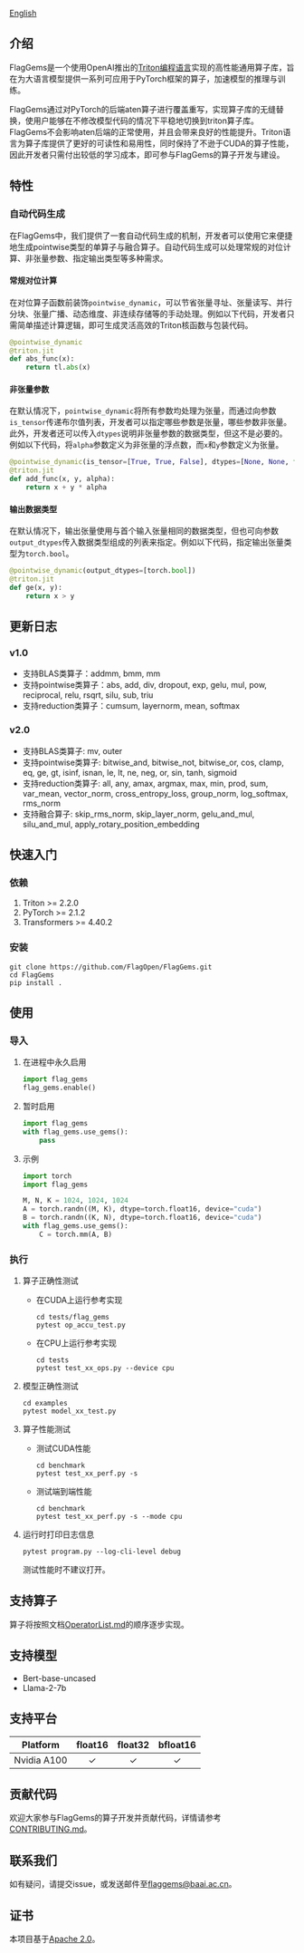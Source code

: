 [English](https://github.com/FlagOpen/FlagGems/blob/master/README.md)

## 介绍

FlagGems是一个使用OpenAI推出的[Triton编程语言](https://github.com/openai/triton)实现的高性能通用算子库，旨在为大语言模型提供一系列可应用于PyTorch框架的算子，加速模型的推理与训练。  

FlagGems通过对PyTorch的后端aten算子进行覆盖重写，实现算子库的无缝替换，使用户能够在不修改模型代码的情况下平稳地切换到triton算子库。FlagGems不会影响aten后端的正常使用，并且会带来良好的性能提升。Triton语言为算子库提供了更好的可读性和易用性，同时保持了不逊于CUDA的算子性能，因此开发者只需付出较低的学习成本，即可参与FlagGems的算子开发与建设。  


## 特性

### 自动代码生成

在FlagGems中，我们提供了一套自动代码生成的机制，开发者可以使用它来便捷地生成pointwise类型的单算子与融合算子。自动代码生成可以处理常规的对位计算、非张量参数、指定输出类型等多种需求。

#### 常规对位计算

在对位算子函数前装饰`pointwise_dynamic`，可以节省张量寻址、张量读写、并行分块、张量广播、动态维度、非连续存储等的手动处理。例如以下代码，开发者只需简单描述计算逻辑，即可生成灵活高效的Triton核函数与包装代码。

```python
@pointwise_dynamic
@triton.jit
def abs_func(x):
    return tl.abs(x)
```

#### 非张量参数

在默认情况下，`pointwise_dynamic`将所有参数均处理为张量，而通过向参数`is_tensor`传递布尔值列表，开发者可以指定哪些参数是张量，哪些参数非张量。此外，开发者还可以传入`dtypes`说明非张量参数的数据类型，但这不是必要的。例如以下代码，将`alpha`参数定义为非张量的浮点数，而`x`和`y`参数定义为张量。

```python
@pointwise_dynamic(is_tensor=[True, True, False], dtypes=[None, None, float])
@triton.jit
def add_func(x, y, alpha):
    return x + y * alpha
```

#### 输出数据类型

在默认情况下，输出张量使用与首个输入张量相同的数据类型，但也可向参数`output_dtypes`传入数据类型组成的列表来指定。例如以下代码，指定输出张量类型为`torch.bool`。

```python
@pointwise_dynamic(output_dtypes=[torch.bool])
@triton.jit
def ge(x, y):
    return x > y
```

## 更新日志

### v1.0
- 支持BLAS类算子：addmm, bmm, mm  
- 支持pointwise类算子：abs, add, div, dropout, exp, gelu, mul, pow, reciprocal, relu, rsqrt, silu, sub, triu  
- 支持reduction类算子：cumsum, layernorm, mean, softmax  

### v2.0
- 支持BLAS类算子: mv, outer  
- 支持pointwise类算子: bitwise_and, bitwise_not, bitwise_or, cos, clamp, eq, ge, gt, isinf, isnan, le, lt, ne, neg, or, sin, tanh, sigmoid  
- 支持reduction类算子: all, any, amax, argmax, max, min, prod, sum, var_mean, vector_norm, cross_entropy_loss, group_norm, log_softmax, rms_norm  
- 支持融合算子: skip_rms_norm, skip_layer_norm, gelu_and_mul, silu_and_mul, apply_rotary_position_embedding  

## 快速入门

### 依赖

1. Triton >= 2.2.0  
2. PyTorch >= 2.1.2  
3. Transformers >= 4.40.2  

### 安装  

```shell
git clone https://github.com/FlagOpen/FlagGems.git
cd FlagGems
pip install .
```

## 使用  

### 导入

1. 在进程中永久启用  
    ```python
    import flag_gems
    flag_gems.enable()
    ```

2. 暂时启用  
    ```python
    import flag_gems
    with flag_gems.use_gems():
        pass
    ```

3. 示例  
    ```python
    import torch
    import flag_gems

    M, N, K = 1024, 1024, 1024
    A = torch.randn((M, K), dtype=torch.float16, device="cuda")
    B = torch.randn((K, N), dtype=torch.float16, device="cuda")
    with flag_gems.use_gems():
        C = torch.mm(A, B)
    ```

### 执行

1. 算子正确性测试  
    - 在CUDA上运行参考实现  
        ```shell
        cd tests/flag_gems
        pytest op_accu_test.py
        ```
    - 在CPU上运行参考实现  
        ```shell
        cd tests
        pytest test_xx_ops.py --device cpu
        ```
2. 模型正确性测试  
    ```shell
    cd examples
    pytest model_xx_test.py
    ```

3. 算子性能测试  
    - 测试CUDA性能  
        ```shell
        cd benchmark
        pytest test_xx_perf.py -s
        ```
    - 测试端到端性能  
        ```shell
        cd benchmark
        pytest test_xx_perf.py -s --mode cpu
        ```

2. 运行时打印日志信息  
    ```shell
    pytest program.py --log-cli-level debug
    ```
    测试性能时不建议打开。  

## 支持算子

算子将按照文档[OperatorList.md](https://github.com/FlagOpen/FlagGems/blob/master/OperatorList.md)的顺序逐步实现。

## 支持模型

- Bert-base-uncased  
- Llama-2-7b  

## 支持平台

| Platform | float16 | float32 | bfloat16 |
| :---: | :---: | :---: | :---: |
| Nvidia A100 | ✓ | ✓ | ✓ |

## 贡献代码

欢迎大家参与FlagGems的算子开发并贡献代码，详情请参考[CONTRIBUTING.md](https://github.com/FlagOpen/FlagGems/blob/master/CONTRIBUTING.md)。

## 联系我们

如有疑问，请提交issue，或发送邮件至<a href="mailto:flaggems@baai.ac.cn">flaggems@baai.ac.cn</a>。

## 证书

本项目基于[Apache 2.0](https://github.com/FlagOpen/FlagGems/blob/master/LICENSE)。
